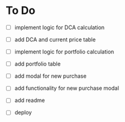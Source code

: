 # To Do

- [ ] implement logic for DCA calculation
- [ ] add DCA and current price table

- [ ] implement logic for portfolio calculation
- [ ] add portfolio table

- [ ] add modal for new purchase
- [ ] add functionality for new purchase modal

- [ ] add readme
- [ ] deploy
